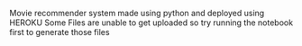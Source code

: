Movie recommender system made using python and deployed using HEROKU
Some Files are unable to get  uploaded so try running the notebook first to generate those files
